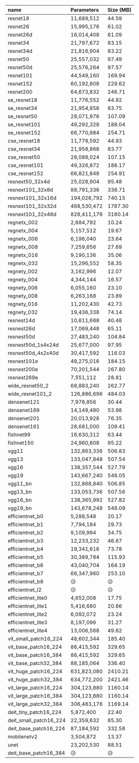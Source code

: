 | name                   | Parameters   | Size (MB)   |
|:-----------------------|:-------------|:------------|
| resnet18               | 11,689,512   | 44.59       |
| resnet26               | 15,995,176   | 61.02       |
| resnet26d              | 16,014,408   | 61.09       |
| resnet34               | 21,797,672   | 83.15       |
| resnet34d              | 21,816,904   | 83.22       |
| resnet50               | 25,557,032   | 97.49       |
| resnet50d              | 25,576,264   | 97.57       |
| resnet101              | 44,549,160   | 169.94      |
| resnet152              | 60,192,808   | 229.62      |
| resnet200              | 64,673,832   | 246.71      |
| se_resnet18            | 11,776,552   | 44.92       |
| se_resnet34            | 21,954,856   | 83.75       |
| se_resnet50            | 28,071,976   | 107.09      |
| se_resnet101           | 49,292,328   | 188.04      |
| se_resnet152           | 66,770,984   | 254.71      |
| cse_resnet18           | 11,778,592   | 44.93       |
| cse_resnet34           | 21,958,868   | 83.77       |
| cse_resnet50           | 28,088,024   | 107.15      |
| cse_resnet101          | 49,326,872   | 188.17      |
| cse_resnet152          | 66,821,848   | 254.91      |
| resnext50_32x4d        | 25,028,904   | 95.48       |
| resnext101_32x8d       | 88,791,336   | 338.71      |
| resnext101_32x16d      | 194,026,792  | 740.15      |
| resnext101_32x32d      | 468,530,472  | 1787.30     |
| resnext101_32x48d      | 828,411,176  | 3160.14     |
| regnetx_002            | 2,684,792    | 10.24       |
| regnetx_004            | 5,157,512    | 19.67       |
| regnetx_006            | 6,196,040    | 23.64       |
| regnetx_008            | 7,259,656    | 27.69       |
| regnetx_016            | 9,190,136    | 35.06       |
| regnetx_032            | 15,296,552   | 58.35       |
| regnety_002            | 3,162,996    | 12.07       |
| regnety_004            | 4,344,144    | 16.57       |
| regnety_006            | 6,055,160    | 23.10       |
| regnety_008            | 6,263,168    | 23.89       |
| regnety_016            | 11,202,430   | 42.73       |
| regnety_032            | 19,436,338   | 74.14       |
| resnest14d             | 10,611,688   | 40.48       |
| resnest26d             | 17,069,448   | 65.11       |
| resnest50d             | 27,483,240   | 104.84      |
| resnest50d_1s4x24d     | 25,677,000   | 97.95       |
| resnest50d_4s2x40d     | 30,417,592   | 116.03      |
| resnest101e            | 48,275,016   | 184.15      |
| resnest200e            | 70,201,544   | 267.80      |
| resnest269e            | 7,551,112    | 28.81       |
| wide_resnet50_2        | 68,883,240   | 262.77      |
| wide_resnet101_2       | 126,886,696  | 484.03      |
| densenet121            | 7,978,856    | 30.44       |
| densenet169            | 14,149,480   | 53.98       |
| densenet201            | 20,013,928   | 76.35       |
| densenet161            | 28,681,000   | 109.41      |
| fishnet99              | 16,630,312   | 63.44       |
| fishnet150             | 24,960,808   | 95.22       |
| vgg11                  | 132,863,336  | 506.83      |
| vgg13                  | 133,047,848  | 507.54      |
| vgg16                  | 138,357,544  | 527.79      |
| vgg19                  | 143,667,240  | 548.05      |
| vgg11_bn               | 132,868,840  | 506.85      |
| vgg13_bn               | 133,053,736  | 507.56      |
| vgg16_bn               | 138,365,992  | 527.82      |
| vgg19_bn               | 143,678,248  | 548.09      |
| efficientnet_b0        | 5,288,548    | 20.17       |
| efficientnet_b1        | 7,794,184    | 29.73       |
| efficientnet_b2        | 9,109,994    | 34.75       |
| efficientnet_b3        | 12,233,232   | 46.67       |
| efficientnet_b4        | 19,341,616   | 73.78       |
| efficientnet_b5        | 30,389,784   | 115.93      |
| efficientnet_b6        | 43,040,704   | 164.19      |
| efficientnet_b7        | 66,347,960   | 253.10      |
| efficientnet_b8        | 😥           | 😥          |
| efficientnet_l2        | 😥           | 😥          |
| efficientnet_lite0     | 4,652,008    | 17.75       |
| efficientnet_lite1     | 5,416,680    | 20.66       |
| efficientnet_lite2     | 6,092,072    | 23.24       |
| efficientnet_lite3     | 8,197,096    | 31.27       |
| efficientnet_lite4     | 13,006,568   | 49.62       |
| vit_small_patch16_224  | 48,602,344   | 185.40      |
| vit_base_patch16_224   | 86,415,592   | 329.65      |
| vit_base_patch16_384   | 86,415,592   | 329.65      |
| vit_base_patch32_384   | 88,185,064   | 336.40      |
| vit_huge_patch16_224   | 631,823,080  | 2410.21     |
| vit_huge_patch32_384   | 634,772,200  | 2421.46     |
| vit_large_patch16_224  | 304,123,880  | 1160.14     |
| vit_large_patch16_384  | 304,123,880  | 1160.14     |
| vit_large_patch32_384  | 306,483,176  | 1169.14     |
| deit_tiny_patch16_224  | 5,872,400    | 22.40       |
| deit_small_patch16_224 | 22,359,632   | 85.30       |
| deit_base_patch16_224  | 87,184,592   | 332.58      |
| mobilenetv2            | 3,504,872    | 13.37       |
| unet                   | 23,202,530   | 88.51       |
| deit_base_patch16_384  | 😥           | 😥          |